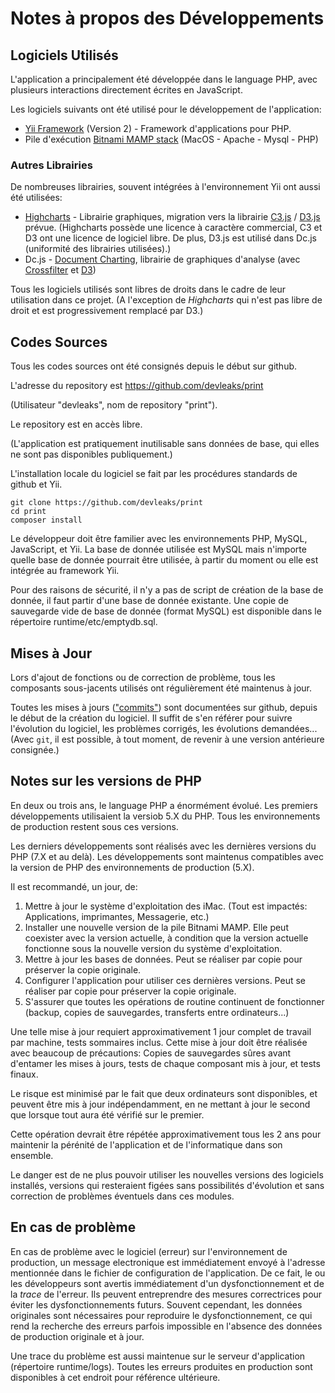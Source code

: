 # Notes à propos des Développements

## Logiciels Utilisés

L'application a principalement été développée dans le language PHP,
avec plusieurs interactions directement écrites en JavaScript.

Les logiciels suivants ont été utilisé pour le développement de l'application:

* [Yii Framework](http://www.yiiframework.com) (Version 2) - Framework d'applications pour PHP.
* Pile d'exécution [Bitnami MAMP stack](https://bitnami.com/stack/mamp) (MacOS - Apache - Mysql - PHP)

### Autres Librairies

De nombreuses librairies, souvent intégrées à l'environnement Yii ont aussi été utilisées:

* [Highcharts](https://www.highcharts.com) - Librairie graphiques, migration vers la librairie [C3.js](http://c3js.org) / [D3.js](https://d3js.org) prévue.
(Highcharts possède une licence à caractère commercial, C3 et D3 ont une licence de logiciel libre. De plus, D3.js est utilisé dans Dc.js (uniformité des librairies utilisées).)
* Dc.js - [Document Charting](https://dc-js.github.io/dc.js/), librairie de graphiques d'analyse (avec [Crossfilter](http://crossfilter.github.io/crossfilter/) et [D3](https://d3js.org))

Tous les logiciels utilisés sont libres de droits dans le cadre de leur utilisation dans ce projet.
(A l'exception de _Highcharts_ qui n'est pas libre de droit et est progressivement remplacé par D3.)

## Codes Sources

Tous les codes sources ont été consignés depuis le début sur github.

L'adresse du repository est https://github.com/devleaks/print

(Utilisateur "devleaks", nom de repository "print").

Le repository est en accès libre.

(L'application est pratiquement inutilisable sans données de base, qui elles ne sont pas disponibles publiquement.)

L'installation locale du logiciel se fait par les procédures standards de github et Yii.

```
git clone https://github.com/devleaks/print
cd print
composer install
```

Le développeur doit être familier avec les environnements PHP, MySQL, JavaScript, et Yii.
La base de donnée utilisée est MySQL mais n'importe quelle base de donnée pourrait être utilisée,
à partir du moment ou elle est intégrée au framework Yii.

Pour des raisons de sécurité, il n'y a pas de script de création de la base de donnée,
il faut partir d'une base de donnée existante.
Une copie de sauvegarde vide de base de donnée (format MySQL) est disponible dans le répertoire runtime/etc/emptydb.sql.


## Mises à Jour

Lors d'ajout de fonctions ou de correction de problème, tous les composants sous-jacents utilisés
ont régulièrement été maintenus à jour.

Toutes les mises à jours (["commits"](https://github.com/devleaks/print/commits/master)) sont documentées sur github, depuis le début de la création du logiciel.
Il suffit de s'en référer pour suivre l'évolution du logiciel, les problèmes corrigés, les évolutions demandées...
(Avec `git`, il est possible, à tout moment, de revenir à une version antérieure consignée.)


## Notes sur les versions de PHP

En deux ou trois ans, le language PHP a énormément évolué.
Les premiers développements utilisaient la versiob 5.X du PHP.
Tous les environnements de production restent sous ces versions.

Les derniers développements sont réalisés avec les dernières versions du PHP (7.X et au delà).
Les développements sont maintenus compatibles avec la version de PHP des environnements de production (5.X).

Il est recommandé, un jour, de:

1. Mettre à jour le système d'exploitation des iMac. (Tout est impactés: Applications, imprimantes, Messagerie, etc.)
1. Installer une nouvelle version de la pile Bitnami MAMP. Elle peut coexister avec la version actuelle, à condition que la version actuelle fonctionne sous la nouvelle version du système d'exploitation.
1. Mettre à jour les bases de données. Peut se réaliser par copie pour préserver la copie originale.
1. Configurer l'application pour utiliser ces dernières versions. Peut se réaliser par copie pour préserver la copie originale.
1. S'assurer que toutes les opérations de routine continuent de fonctionner (backup, copies de sauvegardes, transferts entre ordinateurs...)

Une telle mise à jour requiert approximativement 1 jour complet de travail par machine, tests sommaires inclus.
Cette mise à jour doit être réalisée avec beaucoup de précautions: Copies de sauvegardes sûres avant d'entamer les mises à jours,
tests de chaque composant mis à jour, et tests finaux.

Le risque est minimisé par le fait que deux ordinateurs sont disponibles, et peuvent être mis à jour indépendamment,
en ne mettant à jour le second que lorsque tout aura été vérifié sur le premier.

Cette opération devrait être répétée approximativement tous les 2 ans pour maintenir la pérénité de l'application et de l'informatique dans son ensemble.

Le danger est de ne plus pouvoir utiliser les nouvelles versions des logiciels installés,
versions qui resteraient figées sans possibilités d'évolution et sans correction de problèmes éventuels dans ces modules.

## En cas de problème

En cas de problème avec le logiciel (erreur) sur l'environnement de production,
un message electronique est immédiatement envoyé à l'adresse mentionnée dans le fichier de configuration de l'application.
De ce fait, le ou les développeurs sont avertis immédiatement d'un dysfonctionnement et de la _trace_ de l'erreur.
Ils peuvent entreprendre des mesures correctrices pour éviter les dysfonctionnements futurs.
Souvent cependant, les données originales sont nécessaires pour reproduire le dysfonctionnement,
ce qui rend la recherche des erreurs parfois impossible en l'absence des données de production originale et à jour.

Une trace du problème est aussi maintenue sur le serveur d'application (répertoire runtime/logs).
Toutes les erreurs produites en production sont disponibles à cet endroit pour référence ultérieure.
